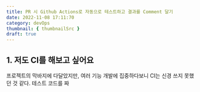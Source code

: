```yaml
---
title: PR 시 Github Actions로 자동으로 테스트하고 결과를 Comment 달기
date: 2022-11-08 17:11:70
category: devOps
thumbnail: { thumbnailSrc }
draft: true
---
```


## 1. 저도 CI를 해보고 싶어요

프로젝트의 막바지에 다달았지만, 여러 기능 개발에 집중하다보니 CI는 신경 쓰지 못했던 것 같다.
테스트 코드를 짜

$$
$$
